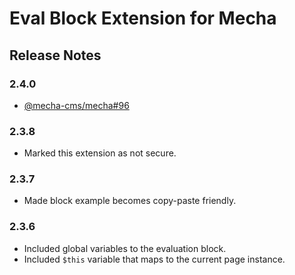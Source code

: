Eval Block Extension for Mecha
==============================

Release Notes
-------------

### 2.4.0

 - [@mecha-cms/mecha#96](https://github.com/mecha-cms/mecha/issues/96)

### 2.3.8

 - Marked this extension as not secure.

### 2.3.7

 - Made block example becomes copy-paste friendly.

### 2.3.6

 - Included global variables to the evaluation block.
 - Included `$this` variable that maps to the current page instance.
